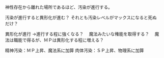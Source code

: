 神性存在から離れた場所であるほど、汚染が進行する。

汚染が進行すると異形化が進む？
それとも汚染レベルがマックスになると死ぬだけ？

異形化が進行
→進行する程に強くなる？
　魔法みたいな権能を取得する？
　魔法は職能で得るが、ＭＰは異形化する程に増える？

精神汚染：ＭＰ上昇、魔法系に加算
肉体汚染：ＳＰ上昇、物理系に加算

